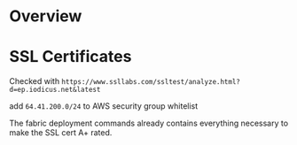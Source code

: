 # Overview

# SSL Certificates
Checked with `https://www.ssllabs.com/ssltest/analyze.html?d=ep.iodicus.net&latest`
	
add `64.41.200.0/24` to AWS security group whitelist

The fabric deployment commands already contains everything necessary to make the SSL cert A+ rated.